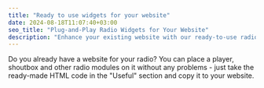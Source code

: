```yaml
---
title: "Ready to use widgets for your website"
date: 2024-08-18T11:07:40+03:00
seo_title: "Plug-and-Play Radio Widgets for Your Website"
description: "Enhance your existing website with our ready-to-use radio widgets. Easily embed players, shoutboxes, and other interactive radio modules with simple HTML code snippets."
---
```


Do you already have a website for your radio? You can place a player, shoutbox and other radio modules on it without any problems - just take the ready-made HTML code in the "Useful" section and copy it to your website.
